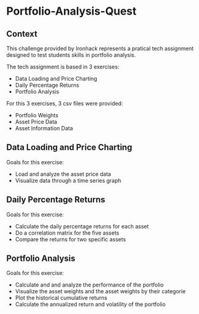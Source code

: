 # Portfolio-Analysis-Quest

## Context

This challenge provided by Ironhack represents a pratical tech assignment designed to test students skills in portfolio analysis.

The tech assignment is based in 3 exercises:
- Data Loading and Price Charting
- Daily Percentage Returns
- Portfolio Analysis

For this 3 exercises, 3 csv files were provided:
- Portfolio Weights
- Asset Price Data
- Asset Information Data

## Data Loading and Price Charting

Goals for this exercise:
- Load and analyze the asset price data
- Visualize data through a time series graph

## Daily Percentage Returns

Goals for this exercise:
- Calculate the daily percentage returns for each asset
- Do a correlation matrix for the five assets
- Compare the returns for two specific assets

## Portfolio Analysis

Goals for this exercise:
- Calculate and and analyze the performance of the portfolio
- Visualize the asset weights and the asset weights by their categorie
- Plot the historical cumulative returns
- Calculate the annualized return and volatility of the portfolio
